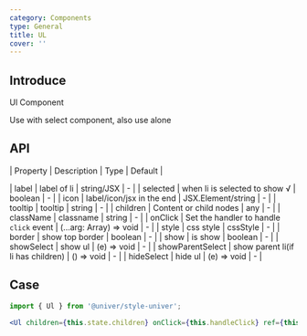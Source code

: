 ```yaml
---
category: Components
type: General
title: UL
cover: ''
---
```


## Introduce

Ul Component

Use with select component, also use alone

## API

| Property | Description | Type | Default |

| label | label of li | string/JSX | - |
| selected | when li is selected to show √ | boolean | - |
| icon | label/icon/jsx in the end | JSX.Element/string | - |
| tooltip | tooltip | string | - |
| children | Content or child nodes | any | - |
| className | classname | string | - |
| onClick | Set the handler to handle `click` event | (...arg: Array<any>) => void | - |
| style | css style | cssStyle | - |
| border | show top border | boolean | - |
| show | is show | boolean | - |
| showSelect | show ul | (e) => void | - |
| showParentSelect | show parent li(if li has children) | () => void | - |
| hideSelect | hide ul | (e) => void | - |

## Case

```jsx
import { Ul } from '@univer/style-univer';

<Ul children={this.state.children} onClick={this.handleClick} ref={this.ref}></Ul>;
```
